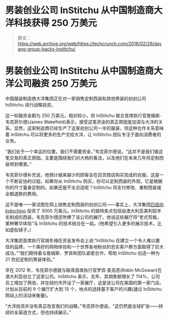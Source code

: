 # 男装创业公司 InStitchu 从中国制造商大洋科技获得 250 万美元

> 原文：<https://web.archive.org/web/https://techcrunch.com/2018/02/26/dayang-group-backs-institchu/>

# 男装创业公司 InStitchu 从中国制造商大洋公司融资 250 万美元

中国服装制造商大洋集团正在对一家销售定制西装和其他男装的初创公司 InStitchu 进行战略投资。

这一轮融资金额为 250 万美元，相对较小，但 InStitchu 联合首席执行官詹姆斯·韦克菲尔德(James Wakefield)表示，接受这笔资金的真正原因是加深与大洋的关系。显然，这家制造商已经生产了这家初创公司一半的服装，但这种合作关系意味着 InStitchu 可以将更多的生产交给大洋，让 InStitchu 团队专注于面向消费者的业务。

“我们处于一个幸运的位置，我们不需要资金，”韦克菲尔德说。“这并不是我们做这笔交易的真正原因。主要是围绕我们对大杨的看法，以及他们在未来几年将定制西装带到哪里。”

韦克菲尔德补充说，他预计越来越少的顾客会在百货商店购买现成的衣服，这是一个不断妥协的过程。如果你从 InStitchu 购买，你可以定制西装的外观，它是根据你的尺寸量身定制的。如果还是不太合适呢？InStitchu 将支付修改、重制西装或全额退款的费用。

这不是唯一一家试图在网上销售定制西装的初创公司——事实上，大洋集团[已经向 Indochino](https://web.archive.org/web/20230328183314/https://www.indochino.com/press/news/march-9-2016) 投资了 3000 万美元。InStitchu 的独特卖点包括由澳大利亚美利奴羊毛制成的西装，韦克菲尔德还吹捧了该公司的展厅，他说这些展厅将“老式剪裁，某种奢华体验”与 InStitchu 的技术结合在一起。(他希望引入更多的展示技术，比如虚拟镜子。)

大洋集团首席执行官胡冬梅在资金发布会上说:“InStitchu 在建立一个令人难以置信的品牌，一个美好的购物体验和一个世界各地粉丝的忠实客户群方面取得了巨大成功。”“我们期待着与詹姆斯、罗宾和团队紧密合作，帮助 InStitchu 创造一种为 21 世纪定制的男装体验。”

早在 2012 年，韦克菲尔德就与联席首席执行官罗宾·麦高恩(Robin McGowan)在澳大利亚创立了这家公司。InStitchu 表示，去年，其销售额增长了 114%，公司员工增加了两倍，并在纽约市开设了一家展厅，这是该公司在美国的第一家门店。计划从目前的 9 个展厅扩大到 15 个，地点的选择基于客户的兴趣(通过 InStitchu 网站上的活动来衡量)。

“大洋投资并没有真正改变我们的战略，”韦克菲尔德说。“这仍然是全球扩张——持续的全渠道方式，但也持续展示。”